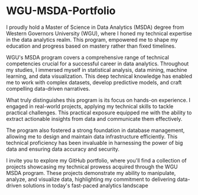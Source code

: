 # WGU-MSDA-Portfolio
I proudly hold a Master of Science in Data Analytics (MSDA) degree from Western Governors University (WGU), where I honed my technical expertise in the data analytics realm. This program, empowered me to shape my education and progress based on mastery rather than fixed timelines.

WGU's MSDA program covers a comprehensive range of technical competencies crucial for a successful career in data analytics. Throughout my studies, I immersed myself in statistical analysis, data mining, machine learning, and data visualization. This deep technical knowledge has enabled me to work with complex datasets, develop predictive models, and craft compelling data-driven narratives.

What truly distinguishes this program is its focus on hands-on experience. I engaged in real-world projects, applying my technical skills to tackle practical challenges. This practical exposure equipped me with the ability to extract actionable insights from data and communicate them effectively.

The program also fostered a strong foundation in database management, allowing me to design and maintain data infrastructure efficiently. This technical proficiency has been invaluable in harnessing the power of big data and ensuring data accuracy and security.

I invite you to explore my GitHub portfolio, where you'll find a collection of projects showcasing my technical prowess acquired through the WGU MSDA program. These projects demonstrate my ability to manipulate, analyze, and visualize data, highlighting my commitment to delivering data-driven solutions in today's fast-paced analytics landscape

